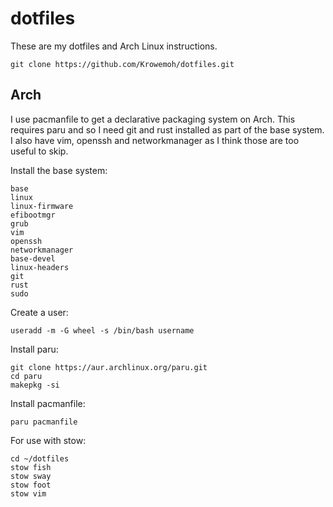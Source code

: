 # dotfiles

These are my dotfiles and Arch Linux instructions.

```
git clone https://github.com/Krowemoh/dotfiles.git 
```

## Arch

I use pacmanfile to get a declarative packaging system on Arch. This requires paru and so I need git and rust installed as part of the base system. I also have vim, openssh and networkmanager as I think those are too useful to skip.

Install the base system:

```
base
linux
linux-firmware
efibootmgr
grub
vim
openssh
networkmanager
base-devel
linux-headers
git
rust
sudo
```

Create a user:

```
useradd -m -G wheel -s /bin/bash username
```

Install paru:

```
git clone https://aur.archlinux.org/paru.git
cd paru
makepkg -si
```

Install pacmanfile:

```
paru pacmanfile
```

For use with stow:

```
cd ~/dotfiles
stow fish
stow sway
stow foot
stow vim
```
